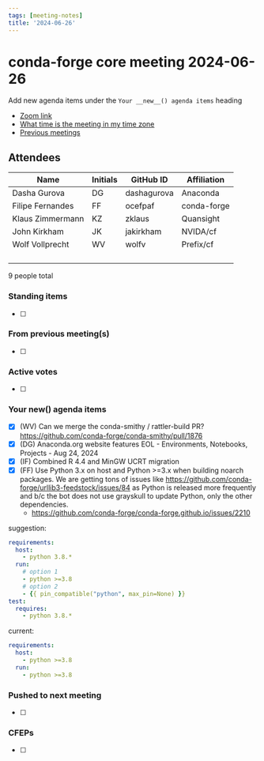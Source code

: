 ```yaml
---
tags: [meeting-notes]
title: '2024-06-26'
---
```

# conda-forge core meeting 2024-06-26

Add new agenda items under the `Your __new__() agenda items` heading

- [Zoom link](https://zoom.us/j/9138593505?pwd=SWh3dE1IK05LV01Qa0FJZ1ZpMzJLZz09)
- [What time is the meeting in my time zone](https://dateful.com/convert/utc?t=5pm)
- [Previous meetings](https://conda-forge.org/community/minutes/)

## Attendees

| Name                    | Initials | GitHub ID        | Affiliation                 |
| ----------------------- | -------- | ---------------  | --------------------------- |
|  Dasha Gurova           |   DG     | dashagurova      | Anaconda                    |
|  Filipe Fernandes       |   FF     | ocefpaf          | conda-forge                 |
|  Klaus Zimmermann       |   KZ     | zklaus           | Quansight                   |
|  John Kirkham           |   JK     | jakirkham        | NVIDA/cf                    |
|  Wolf Vollprecht        |   WV     | wolfv            | Prefix/cf                   |
|                         |          |                  |                             |
|                         |          |                  |                             |
|                         |          |                  |                             |
|                         |          |                  |                             |

9 people total

### Standing items

- [ ]

### From previous meeting(s)

- [ ]

### Active votes

- [ ]

### Your __new__() agenda items

- [x] (WV) Can we merge the conda-smithy / rattler-build PR?
      https://github.com/conda-forge/conda-smithy/pull/1876
- [x] (DG) Anaconda.org website features EOL - Environments, Notebooks, Projects - Aug 24, 2024
- [x] (IF) Combined R 4.4 and MinGW UCRT migration
- [x] (FF) Use Python 3.x on host and Python >=3.x when building noarch packages. We are getting tons of issues like https://github.com/conda-forge/urllib3-feedstock/issues/84 as Python is released more frequently and b/c the bot does not use grayskull to update Python, only the other dependencies.
    - https://github.com/conda-forge/conda-forge.github.io/issues/2210

suggestion:
```yaml
requirements:
  host:
    - python 3.8.*
  run:
    # option 1
    - python >=3.8
    # option 2
    - {{ pin_compatible("python", max_pin=None) }}
test:
  requires:
    - python 3.8.*
```

current:
```yaml
requirements:
  host:
    - python >=3.8
  run:
    - python >=3.8
```

### Pushed to next meeting

- [ ]

### CFEPs

- [ ]
